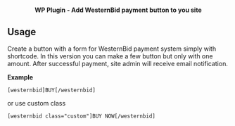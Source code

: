 <h4 align="center">
  WP Plugin  - Add WesternBid payment button to you site
</h4>

## Usage

Create a button with a form for WesternBid payment system simply with shortcode.
In this version you can make a few button but only with one amount.
After successful payment, site admin will receive email notification.
 
 
**Example**

`[westernbid]BUY[/westernbid]`

or use custom class

`[westernbid class="custom"]BUY NOW[/westernbid]`

  
  